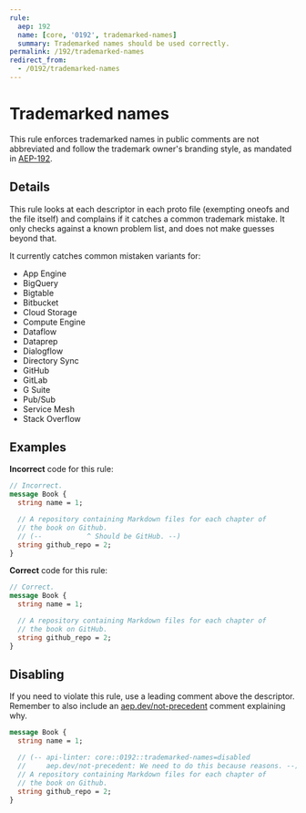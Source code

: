 ```yaml
---
rule:
  aep: 192
  name: [core, '0192', trademarked-names]
  summary: Trademarked names should be used correctly.
permalink: /192/trademarked-names
redirect_from:
  - /0192/trademarked-names
---
```


# Trademarked names

This rule enforces trademarked names in public comments are not abbreviated and
follow the trademark owner's branding style, as mandated in [AEP-192][].

## Details

This rule looks at each descriptor in each proto file (exempting oneofs and the
file itself) and complains if it catches a common trademark mistake. It only
checks against a known problem list, and does not make guesses beyond that.

It currently catches common mistaken variants for:

- App Engine
- BigQuery
- Bigtable
- Bitbucket
- Cloud Storage
- Compute Engine
- Dataflow
- Dataprep
- Dialogflow
- Directory Sync
- GitHub
- GitLab
- G Suite
- Pub/Sub
- Service Mesh
- Stack Overflow

## Examples

**Incorrect** code for this rule:

```proto
// Incorrect.
message Book {
  string name = 1;

  // A repository containing Markdown files for each chapter of
  // the book on Github.
  // (--           ^ Should be GitHub. --)
  string github_repo = 2;
}
```

**Correct** code for this rule:

```proto
// Correct.
message Book {
  string name = 1;

  // A repository containing Markdown files for each chapter of
  // the book on GitHub.
  string github_repo = 2;
}
```

## Disabling

If you need to violate this rule, use a leading comment above the descriptor.
Remember to also include an [aep.dev/not-precedent][] comment explaining why.

```proto
message Book {
  string name = 1;

  // (-- api-linter: core::0192::trademarked-names=disabled
  //     aep.dev/not-precedent: We need to do this because reasons. --)
  // A repository containing Markdown files for each chapter of
  // the book on Github.
  string github_repo = 2;
}
```

[aep-192]: https://aep.dev/192
[aep.dev/not-precedent]: https://aep.dev/not-precedent
